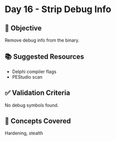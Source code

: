 # Day 16 - Strip Debug Info

## 🎯 Objective
Remove debug info from the binary.

## 📚 Suggested Resources
- Delphi compiler flags
- PEStudio scan

## ✅ Validation Criteria
No debug symbols found.

## 🧠 Concepts Covered
Hardening, stealth
